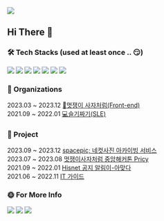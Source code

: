 <img src="https://capsule-render.vercel.app/api?type=waving&color=BDBDC8&height=150&section=header" />

## Hi There 👻

### 🛠 Tech Stacks (used at least once .. 😏)
<p>
  <img src="https://img.shields.io/badge/C-00599C?style=for-the-badge&logo=c&logoColor=white"/>
  <img src="https://img.shields.io/badge/Python-3776AB?style=for-the-badge&logo=python&logoColor=white"/> 
  <img src="https://img.shields.io/badge/Java-ED8B00?style=for-the-badge&logo=openjdk&logoColor=white"/>
  <img src="https://img.shields.io/badge/React-20232A?style=for-the-badge&logo=react&logoColor=61DAFB"/>
  <img src="https://img.shields.io/badge/Flutter-02569B?style=for-the-badge&logo=flutter&logoColor=white"/>
  <img src="https://img.shields.io/badge/MySQL-00000F?style=for-the-badge&logo=mysql&logoColor=white"/>
  <img src="https://img.shields.io/badge/Firebase-039BE5?style=for-the-badge&logo=Firebase&logoColor=white" />
</p>

### 👥 Organizations
2023.03 ~ 2023.12 [🦁멋쟁이 사자처럼(Front-end)](https://hgulikelion.web.app/) <br>
2021.09 ~ 2022.01 [💻슬기짜기(SLE)](https://www.instagram.com/hgu_slegizzagi?igsh=OGh3YjJrcXV1eHcw) <br>


### 📁 Project
2023.09 ~ 2023.12 [spacepic; 네컷사진 아카이빙 서비스](http://space-pic.s3-website.ap-northeast-2.amazonaws.com/) <br/>
2023.07 ~ 2023.08 [멋쟁이사자처럼 중앙해커톤 Pricy](https://github.com/LikeLionHGU/pricy-web) <br>
2021.09 ~ 2022.01 [Hisnet 공지 알림이-아맞다](https://github.com/zoeyoon/Semicolon) <br>
2021.06 ~ 2022.11 [IT 가이드](https://github.com/healim01/it_guide) <br>

### 🌞 For More Info
<a href="mailto:yoonsym27@gmail.com"><img src="https://img.shields.io/badge/gmail-EA4335?style=for-the-badge&logo=gmail&logoColor=white"/></a>
<a href="https://zoeyoon27.tistory.com/"><img src="https://img.shields.io/badge/tistory-000000?style=for-the-badge&logo=tistory&logoColor=white"/></a>
<img src="https://capsule-render.vercel.app/api?type=waving&color=BDBDC8&height=150&section=footer" />
